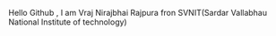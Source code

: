 Hello Github , I am Vraj Nirajbhai Rajpura fron SVNIT(Sardar Vallabhau National Institute of technology)
